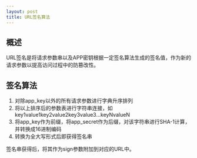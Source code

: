 ```yaml
---
layout: post
title: URL签名算法
---
```


## 概述

URL签名是将请求参数串以及APP密钥根据一定签名算法生成的签名值，作为新的请求参数以提高访问过程中的防篡改性。
 

## 签名算法

1. 对除app_key以外的所有请求参数进行字典升序排列
2. 将以上排序后的参数表进行字符串连接，如key1value1key2value2key3value3...keyNvalueN
3. 将app_key作为前缀，将app_secret作为后缀，对该字符串进行SHA-1计算，并转换成16进制编码
4. 转换为全大写形式后即获得签名串
 
签名串获得后，将其作为sign参数附加到对应的URL中。 